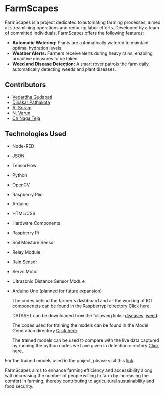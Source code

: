 # FarmScapes

FarmScapes is a project dedicated to automating farming processes, aimed at streamlining operations and reducing labor efforts. Developed by a team of committed individuals, FarmScapes offers the following features:

- **Automatic Watering:** Plants are automatically watered to maintain optimal hydration levels.
- **Weather Alerts:** Farmers receive alerts during heavy rains, enabling proactive measures to be taken.
- **Weed and Disease Detection:** A smart rover patrols the farm daily, automatically detecting weeds and plant diseases.

## Contributors

- [Vedardha Gudapati](https://www.linkedin.com/in/vedardha-gudapati-a220022a8/)
- [Dinakar Pathakota](https://www.linkedin.com/in/dinakar-pathakota-32a823251/)
- [A. Sriram](https://www.linkedin.com/in/shreeram59/)
- [N. Varun](https://www.linkedin.com/in/naralasetty-varun-1579a6259/)
- [Ch Naga Teja](https://www.linkedin.com/in/teja-ch-994ab92b7/)

## Technologies Used

- Node-RED
- JSON
- TensorFlow
- Python
- OpenCV
- Raspberry Piio
- Arduino
- HTML/CSS
- Hardware Components
- Raspberry Pi
- Soil Moisture Sensor
- Relay Module
- Rain Sensor
- Servo Motor
- Ultrasonic Distance Sensor Module
- Arduino Uno (planned for future expansion)

  The codes behind the farmer's dashboard and all the working of IOT componenets can be found in the Raspberrypi directory [Click here](https://github.com/dinakar0745/Eplor_Hackathon2k24_KLH_FramScape/tree/main/Raspberrypi).

  DATASET can be downloaded from the following links:
  [diseases](https://www.kaggle.com/datasets/vipoooool/new-plant-diseases-dataset).
  [weed](https://www.kaggle.com/datasets/vinayakshanawad/weedcrop-image-dataset).

  The codes used for training the models can be found in the Model Generation directory [Click here](https://github.com/dinakar0745/Eplor_Hackathon2k24_KLH_FramScape/tree/main/Model%20Generation).

  The trained models can be used to compare with the live data captured by running the python codes we have given in detection directory [Click here](https://github.com/dinakar0745/Eplor_Hackathon2k24_KLH_FramScape/tree/main/detection).

For the trained models used in the project, please visit this [link](https://drive.google.com/drive/folders/1oDF3-2sQ_iRsZp4q76z0WoWyuMQdT_Df?usp=sharing).

FarmScapes aims to enhance farming efficiency and accessibility along with increasing the number of people willing to farm by increasing the comfort in farming, thereby contributing to agricultural sustainability and food security.
